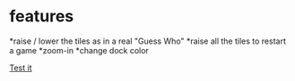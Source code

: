# features #

*raise / lower the tiles as in a real "Guess Who"
*raise all the tiles to restart a game
*zoom-in
*change dock color

[Test it](https://aureliencombes.github.io/Guess_Who_3D/)